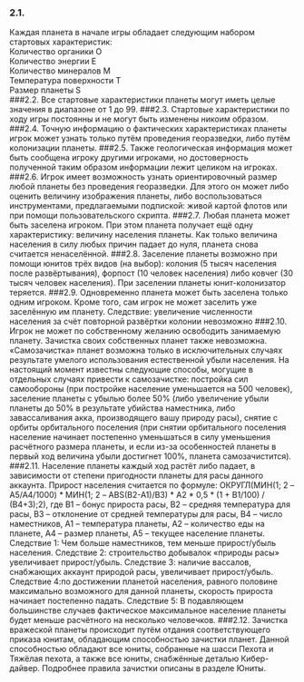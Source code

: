 ﻿
### 2.1.
Каждая планета в начале игры обладает следующим набором стартовых характеристик:  
Количество органики O  
Количество энергии E  
Количество минералов M  
Температура поверхности T  
Размер планеты S  
###2.2.
Все стартовые характеристики планеты могут иметь целые значения в диапазоне от 1 до 99.
###2.3.
Стартовые характеристики по ходу игры постоянны и не могут быть изменены никоим образом.
###2.4.
Точную информацию о фактических характеристиках планеты игрок может узнать только путём проведения георазведки, либо путём колонизации планеты.
###2.5.
Также геологическая информация может быть сообщена игроку другими игроками, но достоверность полученной таким образом информации лежит целиком на игроках.
###2.6.
Игрок имеет возможность узнать ориентировочный размер любой планеты без проведения георазведки. Для этого он может либо оценить величину изображения планеты, либо воспользоваться инструментами, предлагаемыми подпиской: живой картой флотов или при помощи пользовательского скрипта.
###2.7.
Любая планета может быть заселена игроком. При этом планета получает ещё одну характеристику: величину населения планеты. Как только величина населения в силу любых причин падает до нуля, планета снова считается ненаселённой.
###2.8.
Заселение планеты возможно при помощи юнитов трёх видов (на выбор): колония (5 тысяч населения после развёртывания), форпост (10 человек населения) либо ковчег (30 тысяч человек населения). При заселении планеты юнит-колонизатор теряется.
###2.9.
Одновременно планета может быть заселена только одним игроком. Кроме того, сам игрок не может заселить уже заселённую им планету. Следствие: увеличение численности населения за счёт повторной развёртки колонии невозможно
###2.10.
Игрок не может по собственному желанию освободить занимаемую планету. Зачистка своих собственных планет также невозможна. «Самозачистка» планет возможна только в исключительных случаях результате умелого использования естественной убыли населения. На настоящий момент известны следующие способы, могущие в отдельных случаях привести к самозачистке: постройка сил самообороны (при постройке население уменьшается на 500 человек), заселение планеты с убылью более 50% (либо увеличение убыли планеты до 50% в результате убийства наместника, либо завассаливания акка, производящего вашу природу расы), снятие с орбиты орбитального поселения (при снятии орбитального поселения население начинает постепенно уменьшаться в силу уменьшения расчётного размера планеты, и если из-за особенностей планеты в первый ход величина убыли достигнет 100%, планета самозачистится).
###2.11.
Население планеты каждый ход растёт либо падает, в зависимости от степени пригодности планеты для расы данного аккаунта. Прирост населения считается по формуле: ОКРУГЛ(МИН(1; 2 – A5/A4/1000) * МИН(1; 2 – ABS(B2-A1)/B3) * A2 * 0,5 * (1 + B1/100) / (B4+3);2), где B1 – бонус прироста расы, B2 – средняя температура для расы, B3 – отклонение от средней температуры для расы, B4 – число наместников, A1 – температура планеты, A2 – количество еды на планете, A4 – размер планеты, A5 – текущее население планеты. Следствие 1: Чем больше наместников, тем меньше прирост/убыль населения. Следствие 2: строительство добывалок «природы расы» увеличивает прирост/убыль. Следствие 3: наличие вассалов, снабжающих аккаунт природой расы, увеличивает прирост/убыль. Следствие 4:по достижении планетой населения, равного половине максимально возможного для данной планеты, скорость прироста начинает постепенно падать. Следствие 5: В подавляющем большинстве случаев фактическое максимальное население планеты будет меньше расчётного на несколько человечков.
###2.12.
Зачистка вражеской планеты происходит путём отдания соответствующего приказа юнитам, обладающим способностью зачистки планет. Данной способностью обладают все юниты, собранные на шасси Пехота и Тяжёлая пехота, а также все юниты, снабжённые деталью Кибер-дайвер. Подробнее правила зачистки описаны в разделе Юниты.
